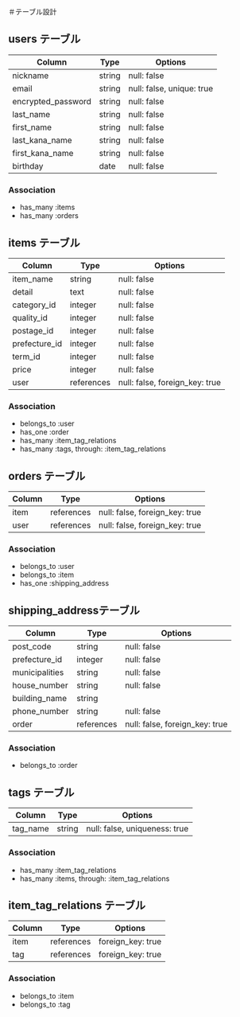 ＃テーブル設計

## users テーブル

| Column             | Type     | Options                   |
| ------------------ | -------- | ------------------------- |
| nickname           | string   | null: false               |
| email              | string   | null: false, unique: true |
| encrypted_password | string   | null: false               |
| last_name          | string   | null: false               |
| first_name         | string   | null: false               |
| last_kana_name     | string   | null: false               |
| first_kana_name    | string   | null: false               |
| birthday           | date     | null: false               |

### Association


- has_many :items
- has_many :orders


## items テーブル

| Column             | Type       | Options                        |
| ------------------ | ---------- | ------------------------------ |
| item_name          | string     | null: false                    |
| detail             | text       | null: false                    |
| category_id        | integer    | null: false                    |
| quality_id         | integer    | null: false                    |
| postage_id         | integer    | null: false                    |
| prefecture_id      | integer    | null: false                    |
| term_id            | integer    | null: false                    |
| price              | integer    | null: false                    |
| user               | references | null: false, foreign_key: true |

### Association

- belongs_to :user
- has_one :order
- has_many :item_tag_relations
- has_many :tags, through: :item_tag_relations


## orders テーブル

| Column             | Type         | Options                              |
| ------------------ | ------------ | ------------------------------------ |
| item               | references   | null: false, foreign_key: true       |
| user               | references   | null: false, foreign_key: true       |


### Association

- belongs_to :user
- belongs_to :item
- has_one :shipping_address


## shipping_addressテーブル

| Column             | Type       | Options                        |
| ------------------ | ---------- | ------------------------------ |
| post_code          | string     | null: false                    |
| prefecture_id      | integer    | null: false                    |
| municipalities     | string     | null: false                    |
| house_number       | string     | null: false                    |
| building_name      | string     |                                |
| phone_number       | string     | null: false                    |
| order              | references | null: false, foreign_key: true |

### Association

- belongs_to :order


## tags テーブル

| Column             | Type       | Options                        |
| ------------------ | ---------- | ------------------------------ |
| tag_name           | string     | null: false, uniqueness: true  |

### Association
- has_many :item_tag_relations
- has_many :items, through: :item_tag_relations


## item_tag_relations テーブル

| Column             | Type       | Options                        |
| ------------------ | ---------- | ------------------------------ |
| item               | references | foreign_key: true              |
| tag                | references | foreign_key: true              |

### Association
- belongs_to :item
- belongs_to :tag


